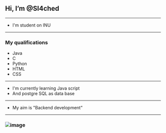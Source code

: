 ## **Hi, I’m @Sl4ched**
***

- I'm student on INU 

***

### **My qualifications**

- Java 
- C
- Python
- HTML
- CSS

***
- I'm currently learning Java script 
- And postgre SQL as data base 
***
- My aim is  "Backend development"
***



### ![image](https://i.pinimg.com/564x/34/16/65/341665199bb597cdfae9848f975b844f.jpg)
